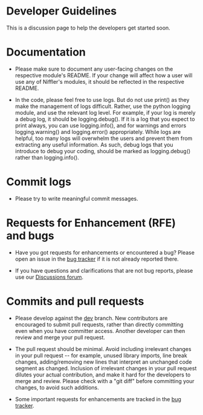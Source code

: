 # Developer Guidelines

This is a discussion page to help the developers get started soon. 


# Documentation

* Please make sure to document any user-facing changes on the respective module's README. If your change will affect how a user will use any of Niffler's modules, it should be reflected in the respective README.

* In the code, please feel free to use logs. But do not use print() as they make the management of logs difficult. Rather, use the python logging module, and use the relevant log level. For example, if your log is merely a debug log, it should be logging.debug(). If it is a log that you expect to print always, you can use logging.info(), and for warnings and errors logging.warning() and logging.error() appropriately. While logs are helpful, too many logs will overwhelm the users and prevent them from extracting any useful information. As such, debug logs that you introduce to debug your coding, should be marked as logging.debug() rather than logging.info().


# Commit logs

* Please try to write meaningful commit messages.


# Requests for Enhancement (RFE) and bugs

* Have you got requests for enhancements or encountered a bug? Please open an issue in the [bug tracker](https://github.com/Emory-HITI/Niffler/issues) if it is not already reported there.

* If you have questions and clarifications that are not bug reports, please use our [Discussions forum](https://github.com/Emory-HITI/Niffler/discussions).

# Commits and pull requests

* Please develop against the [dev](https://github.com/Emory-HITI/Niffler/tree/dev) branch. New contributors are encouraged to submit pull requests, rather than directly committing even when you have committer access. Another developer can then review and merge your pull request.

* The pull request should be minimal. Avoid including irrelevant changes in your pull request -- for example, unused library imports, line break changes, adding/removing new lines that interpret an unchanged code segment as changed. Inclusion of irrelevant changes in your pull request dilutes your actual contribution, and make it hard for the developers to merge and review. Please check with a "git diff" before committing your changes, to avoid such additions. 

* Some important requests for enhancements are tracked in the [bug tracker](https://github.com/Emory-HITI/Niffler/issues).


